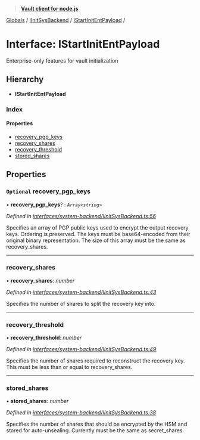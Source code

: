 > **[Vault client for node.js](../README.md)**

[Globals](../globals.md) / [IInitSysBackend](../modules/iinitsysbackend.md) / [IStartInitEntPayload](iinitsysbackend.istartinitentpayload.md) /

# Interface: IStartInitEntPayload

Enterprise-only features for vault initialization

## Hierarchy

* **IStartInitEntPayload**

### Index

#### Properties

* [recovery_pgp_keys](iinitsysbackend.istartinitentpayload.md#optional-recovery_pgp_keys)
* [recovery_shares](iinitsysbackend.istartinitentpayload.md#recovery_shares)
* [recovery_threshold](iinitsysbackend.istartinitentpayload.md#recovery_threshold)
* [stored_shares](iinitsysbackend.istartinitentpayload.md#stored_shares)

## Properties

### `Optional` recovery_pgp_keys

• **recovery_pgp_keys**? : *`Array<string>`*

*Defined in [interfaces/system-backend/IInitSysBackend.ts:56](https://github.com/theogravity/vault-tacular/blob/2b2acb5/src/interfaces/system-backend/IInitSysBackend.ts#L56)*

Specifies an array of PGP public keys used to encrypt the output recovery keys.
Ordering is preserved. The keys must be base64-encoded from their original binary
representation. The size of this array must be the same as recovery_shares.

___

###  recovery_shares

• **recovery_shares**: *number*

*Defined in [interfaces/system-backend/IInitSysBackend.ts:43](https://github.com/theogravity/vault-tacular/blob/2b2acb5/src/interfaces/system-backend/IInitSysBackend.ts#L43)*

Specifies the number of shares to split the recovery key into.

___

###  recovery_threshold

• **recovery_threshold**: *number*

*Defined in [interfaces/system-backend/IInitSysBackend.ts:49](https://github.com/theogravity/vault-tacular/blob/2b2acb5/src/interfaces/system-backend/IInitSysBackend.ts#L49)*

Specifies the number of shares required to reconstruct the recovery key. This must
be less than or equal to recovery_shares.

___

###  stored_shares

• **stored_shares**: *number*

*Defined in [interfaces/system-backend/IInitSysBackend.ts:38](https://github.com/theogravity/vault-tacular/blob/2b2acb5/src/interfaces/system-backend/IInitSysBackend.ts#L38)*

Specifies the number of shares that should be encrypted by the HSM and stored for
auto-unsealing. Currently must be the same as secret_shares.